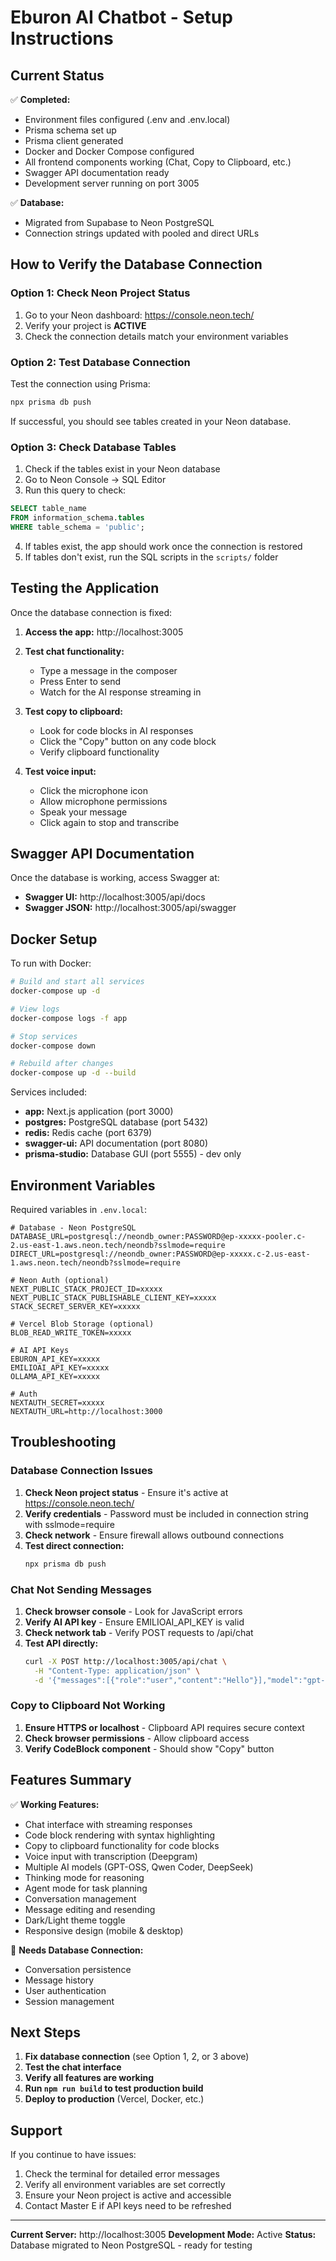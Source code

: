 # Eburon AI Chatbot - Setup Instructions

## Current Status

✅ **Completed:**
- Environment files configured (.env and .env.local)
- Prisma schema set up
- Prisma client generated
- Docker and Docker Compose configured
- All frontend components working (Chat, Copy to Clipboard, etc.)
- Swagger API documentation ready
- Development server running on port 3005

✅ **Database:**
- Migrated from Supabase to Neon PostgreSQL
- Connection strings updated with pooled and direct URLs

## How to Verify the Database Connection

### Option 1: Check Neon Project Status

1. Go to your Neon dashboard: https://console.neon.tech/
2. Verify your project is **ACTIVE**
3. Check the connection details match your environment variables

### Option 2: Test Database Connection

Test the connection using Prisma:

```bash
npx prisma db push
```

If successful, you should see tables created in your Neon database.

### Option 3: Check Database Tables

1. Check if the tables exist in your Neon database
2. Go to Neon Console → SQL Editor
3. Run this query to check:
```sql
SELECT table_name 
FROM information_schema.tables 
WHERE table_schema = 'public';
```

4. If tables exist, the app should work once the connection is restored
5. If tables don't exist, run the SQL scripts in the `scripts/` folder

## Testing the Application

Once the database connection is fixed:

1. **Access the app:** http://localhost:3005
2. **Test chat functionality:**
   - Type a message in the composer
   - Press Enter to send
   - Watch for the AI response streaming in

3. **Test copy to clipboard:**
   - Look for code blocks in AI responses
   - Click the "Copy" button on any code block
   - Verify clipboard functionality

4. **Test voice input:**
   - Click the microphone icon
   - Allow microphone permissions
   - Speak your message
   - Click again to stop and transcribe

## Swagger API Documentation

Once the database is working, access Swagger at:
- **Swagger UI:** http://localhost:3005/api/docs
- **Swagger JSON:** http://localhost:3005/api/swagger

## Docker Setup

To run with Docker:

```bash
# Build and start all services
docker-compose up -d

# View logs
docker-compose logs -f app

# Stop services
docker-compose down

# Rebuild after changes
docker-compose up -d --build
```

Services included:
- **app:** Next.js application (port 3000)
- **postgres:** PostgreSQL database (port 5432)
- **redis:** Redis cache (port 6379)
- **swagger-ui:** API documentation (port 8080)
- **prisma-studio:** Database GUI (port 5555) - dev only

## Environment Variables

Required variables in `.env.local`:

```env
# Database - Neon PostgreSQL
DATABASE_URL=postgresql://neondb_owner:PASSWORD@ep-xxxxx-pooler.c-2.us-east-1.aws.neon.tech/neondb?sslmode=require
DIRECT_URL=postgresql://neondb_owner:PASSWORD@ep-xxxxx.c-2.us-east-1.aws.neon.tech/neondb?sslmode=require

# Neon Auth (optional)
NEXT_PUBLIC_STACK_PROJECT_ID=xxxxx
NEXT_PUBLIC_STACK_PUBLISHABLE_CLIENT_KEY=xxxxx
STACK_SECRET_SERVER_KEY=xxxxx

# Vercel Blob Storage (optional)
BLOB_READ_WRITE_TOKEN=xxxxx

# AI API Keys
EBURON_API_KEY=xxxxx
EMILIOAI_API_KEY=xxxxx
OLLAMA_API_KEY=xxxxx

# Auth
NEXTAUTH_SECRET=xxxxx
NEXTAUTH_URL=http://localhost:3000
```

## Troubleshooting

### Database Connection Issues

1. **Check Neon project status** - Ensure it's active at https://console.neon.tech/
2. **Verify credentials** - Password must be included in connection string with sslmode=require
3. **Check network** - Ensure firewall allows outbound connections
4. **Test direct connection:**
   ```bash
   npx prisma db push
   ```

### Chat Not Sending Messages

1. **Check browser console** - Look for JavaScript errors
2. **Verify AI API key** - Ensure EMILIOAI_API_KEY is valid
3. **Check network tab** - Verify POST requests to /api/chat
4. **Test API directly:**
   ```bash
   curl -X POST http://localhost:3005/api/chat \
     -H "Content-Type: application/json" \
     -d '{"messages":[{"role":"user","content":"Hello"}],"model":"gpt-oss:120b-cloud"}'
   ```

### Copy to Clipboard Not Working

1. **Ensure HTTPS or localhost** - Clipboard API requires secure context
2. **Check browser permissions** - Allow clipboard access
3. **Verify CodeBlock component** - Should show "Copy" button

## Features Summary

✅ **Working Features:**
- Chat interface with streaming responses
- Code block rendering with syntax highlighting
- Copy to clipboard functionality for code blocks
- Voice input with transcription (Deepgram)
- Multiple AI models (GPT-OSS, Qwen Coder, DeepSeek)
- Thinking mode for reasoning
- Agent mode for task planning
- Conversation management
- Message editing and resending
- Dark/Light theme toggle
- Responsive design (mobile & desktop)

🔧 **Needs Database Connection:**
- Conversation persistence
- Message history
- User authentication
- Session management

## Next Steps

1. **Fix database connection** (see Option 1, 2, or 3 above)
2. **Test the chat interface**
3. **Verify all features are working**
4. **Run `npm run build` to test production build**
5. **Deploy to production** (Vercel, Docker, etc.)

## Support

If you continue to have issues:
1. Check the terminal for detailed error messages
2. Verify all environment variables are set correctly
3. Ensure your Neon project is active and accessible
4. Contact Master E if API keys need to be refreshed

---

**Current Server:** http://localhost:3005
**Development Mode:** Active
**Status:** Database migrated to Neon PostgreSQL - ready for testing
